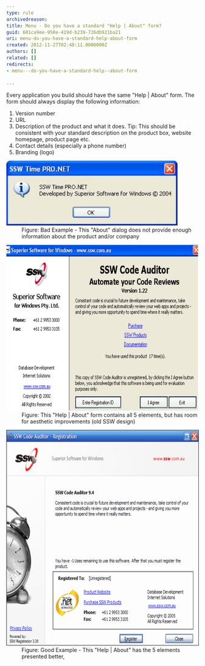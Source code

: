```yaml
---
type: rule
archivedreason: 
title: Menu - Do you have a standard "Help | About" form?
guid: 601ca9ee-958e-419d-b239-726db921ba21
uri: menu-do-you-have-a-standard-help-about-form
created: 2012-11-27T02:48:11.0000000Z
authors: []
related: []
redirects:
- menu---do-you-have-a-standard-help--about-form

---
```


Every application you build should have the same "Help | About" form. The form should always display the following information:

1. Version number
2. URL
3. Description of the product and what it does.
Tip: This should be consistent with your standard description on the product box, website homepage, product page etc.
4. Contact details (especially a phone number)
5. Branding (logo)


<!--endintro-->
<dl class="badImage"><dt><img src="../../assets/BadHelpAboutForm.jpg" alt="SSW Time PRO.NET About Form" style="width:450px;"></dt>
<dd>Figure: Bad Example - This "About" dialog does not provide enough information about the product and/or company</dd></dl><dl class="image"><dt><img width="660" height="435" src="../../assets/SSWHelpAbout.gif" alt="SSW Code Auditor - Help About"></dt>
<dd>Figure: This "Help | About" form contains all 5 elements, but has room for aesthetic improvements (old SSW design)</dd></dl><dl class="goodImage"><dt><img border="1" width="660" height="564" src="../../assets/Rego9.png" alt="SSW Help About"></dt>
<dd>Figure: Good Example - This "Help | About" has the 5 elements presented better,</dd></dl>

